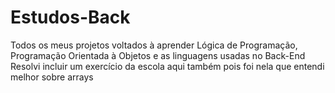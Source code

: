 # Estudos-Back
Todos os meus projetos voltados à aprender Lógica de Programação, Programação Orientada à Objetos e as linguagens usadas no Back-End
<br>
Resolvi incluir um exercício da escola aqui também pois foi nela que entendi melhor sobre arrays
